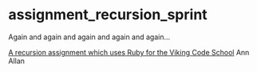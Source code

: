 # assignment_recursion_sprint
Again and again and again and again and again...

[A recursion assignment which uses Ruby for the Viking Code School](http://www.vikingcodeschool.com)
Ann Allan
